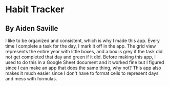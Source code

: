 # Habit Tracker

## By Aiden Saville

I like to be organized and consistent, which is why I made this app. Every time I complete a task for the day,
I mark it off in the app. The grid view represents the entire year with little boxes, and a box is grey if the
task did not get completed that day and green if it did. Before making this app, I used to do this in a Google
Sheet document and it worked fine but I figured since I can make an app that does the same thing, why not?
This app also makes it much easier since I don't have to format cells to represent days and mess with formulas.
